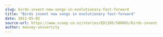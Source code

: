 ```yaml
---
slug: birds-invent-new-songs-in-evolutionary-fast-forward
title: "Birds invent new songs in evolutionary fast-forward"
date: 2011-05-02
source-url: https://www.scoop.co.nz/stories/ED1105/S00001/birds-invent-new-songs-in-evolutionary-fast-forward.htm
author: massey-university
---
```

